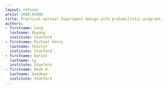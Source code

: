 ```yaml
---
layout: refuses
arxiv: 1608.05046
title: Practical optimal experiment design with probabilistic programs
authors:
- firstname: Long
  lastname: Ouyang
  institute: Stanford
- firstname: Michael Henry
  lastname: Tessler
  institute: Stanford
- firstname: Daniel
  lastname: Ly
  institute: Stanford
- firstname: Noah D.
  lastname: Goodman
  institute: Stanford
---
```

